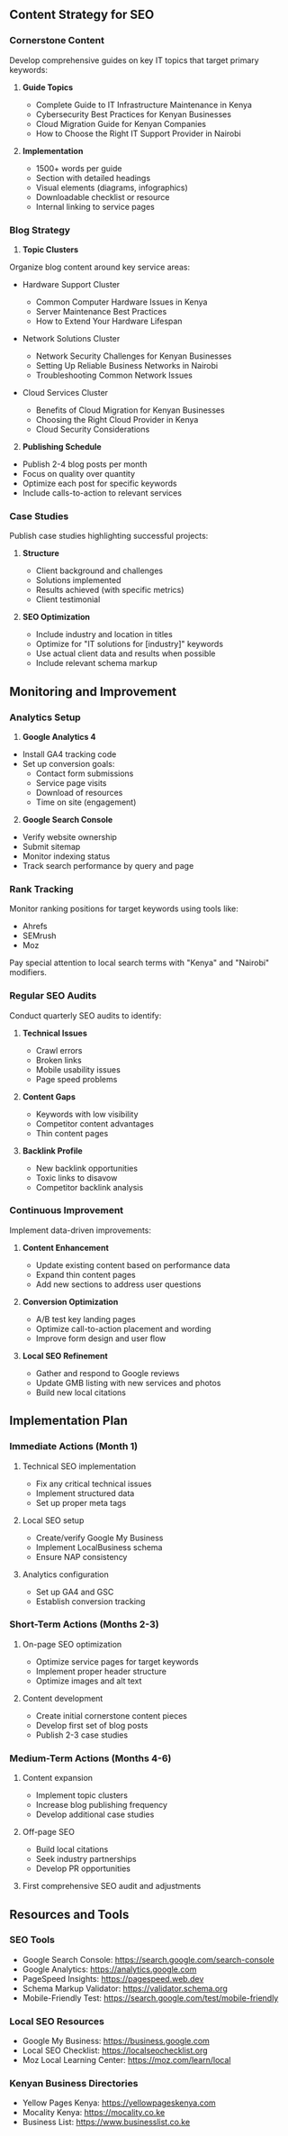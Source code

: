 ## Content Strategy for SEO

### Cornerstone Content

Develop comprehensive guides on key IT topics that target primary keywords:

1. **Guide Topics**
   - Complete Guide to IT Infrastructure Maintenance in Kenya
   - Cybersecurity Best Practices for Kenyan Businesses
   - Cloud Migration Guide for Kenyan Companies
   - How to Choose the Right IT Support Provider in Nairobi

2. **Implementation**
   - 1500+ words per guide
   - Section with detailed headings
   - Visual elements (diagrams, infographics)
   - Downloadable checklist or resource
   - Internal linking to service pages

### Blog Strategy

1. **Topic Clusters**

Organize blog content around key service areas:

- Hardware Support Cluster
  - Common Computer Hardware Issues in Kenya
  - Server Maintenance Best Practices
  - How to Extend Your Hardware Lifespan

- Network Solutions Cluster
  - Network Security Challenges for Kenyan Businesses
  - Setting Up Reliable Business Networks in Nairobi
  - Troubleshooting Common Network Issues

- Cloud Services Cluster
  - Benefits of Cloud Migration for Kenyan Businesses
  - Choosing the Right Cloud Provider in Kenya
  - Cloud Security Considerations

2. **Publishing Schedule**

- Publish 2-4 blog posts per month
- Focus on quality over quantity
- Optimize each post for specific keywords
- Include calls-to-action to relevant services

### Case Studies

Publish case studies highlighting successful projects:

1. **Structure**
   - Client background and challenges
   - Solutions implemented
   - Results achieved (with specific metrics)
   - Client testimonial

2. **SEO Optimization**
   - Include industry and location in titles
   - Optimize for "IT solutions for [industry]" keywords
   - Use actual client data and results when possible
   - Include relevant schema markup

## Monitoring and Improvement

### Analytics Setup

1. **Google Analytics 4**

- Install GA4 tracking code
- Set up conversion goals:
  - Contact form submissions
  - Service page visits
  - Download of resources
  - Time on site (engagement)

2. **Google Search Console**

- Verify website ownership
- Submit sitemap
- Monitor indexing status
- Track search performance by query and page

### Rank Tracking

Monitor ranking positions for target keywords using tools like:
- Ahrefs
- SEMrush
- Moz

Pay special attention to local search terms with "Kenya" and "Nairobi" modifiers.

### Regular SEO Audits

Conduct quarterly SEO audits to identify:

1. **Technical Issues**
   - Crawl errors
   - Broken links
   - Mobile usability issues
   - Page speed problems

2. **Content Gaps**
   - Keywords with low visibility
   - Competitor content advantages
   - Thin content pages

3. **Backlink Profile**
   - New backlink opportunities
   - Toxic links to disavow
   - Competitor backlink analysis

### Continuous Improvement

Implement data-driven improvements:

1. **Content Enhancement**
   - Update existing content based on performance data
   - Expand thin content pages
   - Add new sections to address user questions

2. **Conversion Optimization**
   - A/B test key landing pages
   - Optimize call-to-action placement and wording
   - Improve form design and user flow

3. **Local SEO Refinement**
   - Gather and respond to Google reviews
   - Update GMB listing with new services and photos
   - Build new local citations

## Implementation Plan

### Immediate Actions (Month 1)

1. Technical SEO implementation
   - Fix any critical technical issues
   - Implement structured data
   - Set up proper meta tags

2. Local SEO setup
   - Create/verify Google My Business
   - Implement LocalBusiness schema
   - Ensure NAP consistency

3. Analytics configuration
   - Set up GA4 and GSC
   - Establish conversion tracking

### Short-Term Actions (Months 2-3)

1. On-page SEO optimization
   - Optimize service pages for target keywords
   - Implement proper header structure
   - Optimize images and alt text

2. Content development
   - Create initial cornerstone content pieces
   - Develop first set of blog posts
   - Publish 2-3 case studies

### Medium-Term Actions (Months 4-6)

1. Content expansion
   - Implement topic clusters
   - Increase blog publishing frequency
   - Develop additional case studies

2. Off-page SEO
   - Build local citations
   - Seek industry partnerships
   - Develop PR opportunities

3. First comprehensive SEO audit and adjustments

## Resources and Tools

### SEO Tools

- Google Search Console: https://search.google.com/search-console
- Google Analytics: https://analytics.google.com
- PageSpeed Insights: https://pagespeed.web.dev
- Schema Markup Validator: https://validator.schema.org
- Mobile-Friendly Test: https://search.google.com/test/mobile-friendly

### Local SEO Resources

- Google My Business: https://business.google.com
- Local SEO Checklist: https://localseochecklist.org
- Moz Local Learning Center: https://moz.com/learn/local

### Kenyan Business Directories

- Yellow Pages Kenya: https://yellowpageskenya.com
- Mocality Kenya: https://mocality.co.ke
- Business List: https://www.businesslist.co.ke